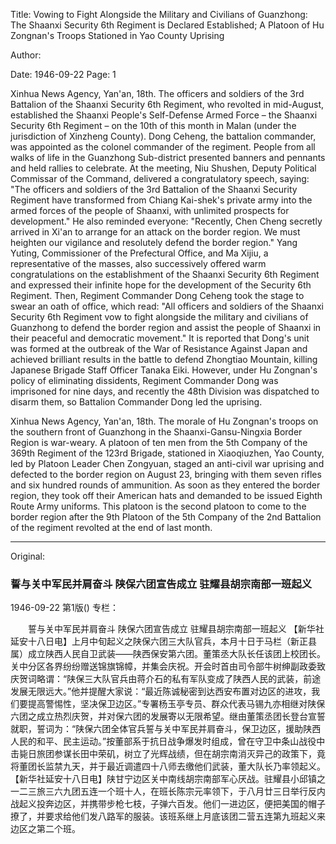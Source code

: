 Title: Vowing to Fight Alongside the Military and Civilians of Guanzhong: The Shaanxi Security 6th Regiment is Declared Established; A Platoon of Hu Zongnan's Troops Stationed in Yao County Uprising

Author:

Date: 1946-09-22
Page: 1

Xinhua News Agency, Yan'an, 18th. The officers and soldiers of the 3rd Battalion of the Shaanxi Security 6th Regiment, who revolted in mid-August, established the Shaanxi People's Self-Defense Armed Force – the Shaanxi Security 6th Regiment – on the 10th of this month in Malan (under the jurisdiction of Xinzheng County). Dong Ceheng, the battalion commander, was appointed as the colonel commander of the regiment. People from all walks of life in the Guanzhong Sub-district presented banners and pennants and held rallies to celebrate. At the meeting, Niu Shushen, Deputy Political Commissar of the Command, delivered a congratulatory speech, saying: "The officers and soldiers of the 3rd Battalion of the Shaanxi Security Regiment have transformed from Chiang Kai-shek's private army into the armed forces of the people of Shaanxi, with unlimited prospects for development." He also reminded everyone: "Recently, Chen Cheng secretly arrived in Xi'an to arrange for an attack on the border region. We must heighten our vigilance and resolutely defend the border region." Yang Yuting, Commissioner of the Prefectural Office, and Ma Xijiu, a representative of the masses, also successively offered warm congratulations on the establishment of the Shaanxi Security 6th Regiment and expressed their infinite hope for the development of the Security 6th Regiment. Then, Regiment Commander Dong Ceheng took the stage to swear an oath of office, which read: "All officers and soldiers of the Shaanxi Security 6th Regiment vow to fight alongside the military and civilians of Guanzhong to defend the border region and assist the people of Shaanxi in their peaceful and democratic movement." It is reported that Dong's unit was formed at the outbreak of the War of Resistance Against Japan and achieved brilliant results in the battle to defend Zhongtiao Mountain, killing Japanese Brigade Staff Officer Tanaka Eiki. However, under Hu Zongnan's policy of eliminating dissidents, Regiment Commander Dong was imprisoned for nine days, and recently the 48th Division was dispatched to disarm them, so Battalion Commander Dong led the uprising.

Xinhua News Agency, Yan'an, 18th. The morale of Hu Zongnan's troops on the southern front of Guanzhong in the Shaanxi-Gansu-Ningxia Border Region is war-weary. A platoon of ten men from the 5th Company of the 369th Regiment of the 123rd Brigade, stationed in Xiaoqiuzhen, Yao County, led by Platoon Leader Chen Zongyuan, staged an anti-civil war uprising and defected to the border region on August 23, bringing with them seven rifles and six hundred rounds of ammunition. As soon as they entered the border region, they took off their American hats and demanded to be issued Eighth Route Army uniforms. This platoon is the second platoon to come to the border region after the 9th Platoon of the 5th Company of the 2nd Battalion of the regiment revolted at the end of last month.



<hr /> 

Original: 


### 誓与关中军民并肩奋斗  陕保六团宣告成立  驻耀县胡宗南部一班起义

1946-09-22
第1版()
专栏：

　　誓与关中军民并肩奋斗
    陕保六团宣告成立
    驻耀县胡宗南部一班起义
    【新华社延安十八日电】上月中旬起义之陕保六团三大队官兵，本月十日于马栏（新正县属）成立陕西人民自卫武装——陕西保安第六团。董策丞大队长任该团上校团长。关中分区各界纷纷赠送锦旗锦幛，并集会庆祝。开会时首由司令部牛树绅副政委致庆贺词略谓：“陕保三大队官兵由蒋介石的私有军队变成了陕西人民的武装，前途发展无限远大。”他并提醒大家说：“最近陈诚秘密到达西安布置对边区的进攻，我们要提高警惕性，坚决保卫边区。”专署杨玉亭专员、群众代表马锡九亦相继对陕保六团之成立热烈庆贺，并对保六团的发展寄以无限希望。继由董策丞团长登台宣誓就职，誓词为：“陕保六团全体官兵誓与关中军民并肩奋斗，保卫边区，援助陕西人民的和平、民主运动。”按董部系于抗日战争爆发时组成，曾在守卫中条山战役中击毙日旅团参谋长田中荣矶，树立了光辉战绩，但在胡宗南消灭异己的政策下，竟将董团长监禁九天，并于最近调遣四十八师去缴他们武装，董大队长乃率领起义。
    【新华社延安十八日电】陕甘宁边区关中南线胡宗南部军心厌战。驻耀县小邱镇之一二三旅三六九团五连一个班十人，在班长陈宗元率领下，于八月廿三日举行反内战起义投奔边区，并携带步枪七枝，子弹六百发。他们一进边区，便把美国的帽子撩了，并要求给他们发八路军的服装。该班系继上月底该团二营五连第九班起义来边区之第二个班。
